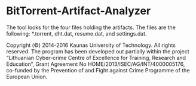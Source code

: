 # BitTorrent-Artifact-Analyzer
The tool looks for the four files holding the artifacts. The files are the following: *.torrent, dht.dat, resume.dat, and settings.dat.

Copyright (©) 2014-2016 Kaunas University of Technology. All rights reserved.
The program has been developed out partially within the project “Lithuanian Cyber-crime Centre of Excellence for Training, Research and Education”, Grant Agreement No HOME/2013/ISEC/AG/INT/4000005176, co-funded by the Prevention of and Fight against Crime Programme of the European Union.
